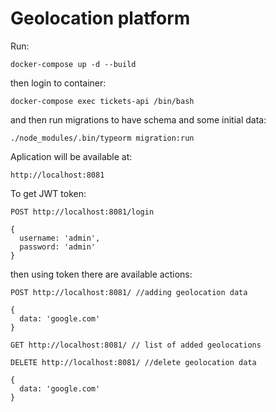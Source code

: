 # Geolocation platform

Run:
```
docker-compose up -d --build
```
then login to container:
```
docker-compose exec tickets-api /bin/bash
```
and then run migrations to have schema and some initial data:
```
./node_modules/.bin/typeorm migration:run
```

Aplication will be available at:
```
http://localhost:8081
```
To get JWT token:
```
POST http://localhost:8081/login

{
  username: 'admin',
  password: 'admin'
}
```
then using token there are available actions:
```
POST http://localhost:8081/ //adding geolocation data

{
  data: 'google.com'
}
```
```
GET http://localhost:8081/ // list of added geolocations
```
```
DELETE http://localhost:8081/ //delete geolocation data

{
  data: 'google.com'
}
```
